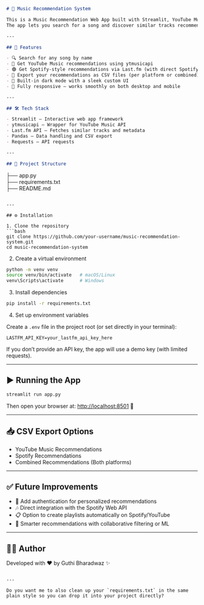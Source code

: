 ```markdown
# 🎵 Music Recommendation System  

This is a Music Recommendation Web App built with Streamlit, YouTube Music API, and the Last.fm API.  
The app lets you search for a song and discover similar tracks recommended from YouTube Music and Spotify (via Last.fm). You can also download your recommendations in CSV format for later use.  

---

## 🚀 Features  

- 🔍 Search for any song by name  
- 🔴 Get YouTube Music recommendations using ytmusicapi  
- 🟢 Get Spotify-style recommendations via Last.fm (with direct Spotify search links)  
- 📂 Export your recommendations as CSV files (per platform or combined)  
- 🎨 Built-in dark mode with a sleek custom UI  
- 📱 Fully responsive – works smoothly on both desktop and mobile  

---

## 🛠️ Tech Stack  

- Streamlit – Interactive web app framework  
- ytmusicapi – Wrapper for YouTube Music API  
- Last.fm API – Fetches similar tracks and metadata  
- Pandas – Data handling and CSV export  
- Requests – API requests  

---

## 📂 Project Structure  

```

├── app.py             
├── requirements.txt   
├── README.md          

````

---

## ⚙️ Installation  

1. Clone the repository  
```bash
git clone https://github.com/your-username/music-recommendation-system.git
cd music-recommendation-system
````

2. Create a virtual environment

```bash
python -m venv venv
source venv/bin/activate   # macOS/Linux
venv\Scripts\activate      # Windows
```

3. Install dependencies

```bash
pip install -r requirements.txt
```

4. Set up environment variables

Create a `.env` file in the project root (or set directly in your terminal):

```
LASTFM_API_KEY=your_lastfm_api_key_here
```

If you don’t provide an API key, the app will use a demo key (with limited requests).

---

## ▶️ Running the App

```bash
streamlit run app.py
```

Then open your browser at: [http://localhost:8501](http://localhost:8501) 🎉

---

## 📥 CSV Export Options

* YouTube Music Recommendations
* Spotify Recommendations
* Combined Recommendations (Both platforms)

---

## ✅ Future Improvements

* 🔑 Add authentication for personalized recommendations
* 🎶 Direct integration with the Spotify Web API
* 📋 Option to create playlists automatically on Spotify/YouTube
* 🤖 Smarter recommendations with collaborative filtering or ML

---

## 👨‍💻 Author

Developed with ❤️ by Guthi Bharadwaz ✨

```

---

Do you want me to also clean up your `requirements.txt` in the same plain style so you can drop it into your project directly?
```
